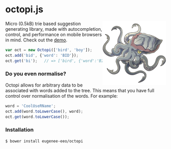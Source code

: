# octopi.js

<img src='media/octopi.png' align='right'/>

Micro (0.5kB) trie based suggestion generating
library, made with autocompletion, control, and
performance on mobile browsers in mind. Check out
the [demo](https://eugene-eeo.github.io/octopi/demo.html).

```js
var oct = new Octopi(['bird', 'boy']);
oct.add('bid', {'word': 'BID'});
oct.get('bi');   // => ['bird', {'word':'BID'}]
```

### Do you even normalise?

Octopi allows for arbitrary data to be associated
with words added to the tree. This means that you
have full control over normalisation of the words.
For example:

```js
word = 'CoolUseRName';
oct.add(word.toLowerCase(), word);
oct.get(word.toLowerCase());
```

### Installation

```sh
$ bower install eugenee-eeo/octopi
```
